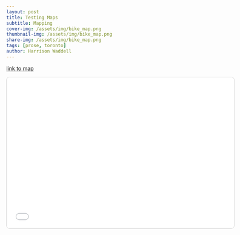 ```yaml
---
layout: post
title: Testing Maps
subtitle: Mapping 
cover-img: /assets/img/bike_map.png
thumbnail-img: /assets/img/bike_map.png
share-img: /assets/img/bike_map.png
tags: [prose, toronto]
author: Harrison Waddell
---
```


[link to map](https://hswaggle.github.io/github.io/toronto_bikes_1.html)

<iframe src="toronto_bikes_2.html"
        width="600"
        height="400"
        style="border:1px solid #ccc; border-radius:8px;">
  </iframe>
        
        

